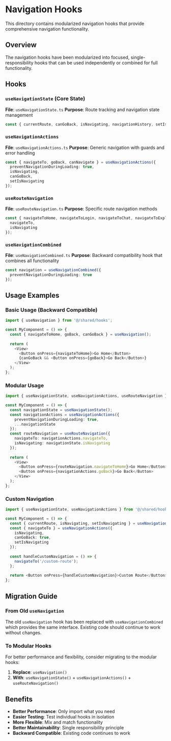 # Navigation Hooks

This directory contains modularized navigation hooks that provide comprehensive navigation functionality.

## Overview

The navigation hooks have been modularized into focused, single-responsibility hooks that can be used independently or combined for full functionality.

## Hooks

### `useNavigationState` (Core State)
**File**: `useNavigationState.ts`
**Purpose**: Route tracking and navigation state management

```typescript
const { currentRoute, canGoBack, isNavigating, navigationHistory, setIsNavigating } = useNavigationState();
```

### `useNavigationActions`
**File**: `useNavigationActions.ts`
**Purpose**: Generic navigation with guards and error handling

```typescript
const { navigateTo, goBack, canNavigate } = useNavigationActions({
  preventNavigationDuringLoading: true,
  isNavigating,
  canGoBack,
  setIsNavigating
});
```

### `useRouteNavigation`
**File**: `useRouteNavigation.ts`
**Purpose**: Specific route navigation methods

```typescript
const { navigateToHome, navigateToLogin, navigateToChat, navigateToExplore } = useRouteNavigation({
  navigateTo,
  isNavigating
});
```

### `useNavigationCombined`
**File**: `useNavigationCombined.ts`
**Purpose**: Backward compatibility hook that combines all functionality

```typescript
const navigation = useNavigationCombined({
  preventNavigationDuringLoading: true
});
```

## Usage Examples

### Basic Usage (Backward Compatible)
```typescript
import { useNavigation } from '@/shared/hooks';

const MyComponent = () => {
  const { navigateToHome, goBack, canGoBack } = useNavigation();
  
  return (
    <View>
      <Button onPress={navigateToHome}>Go Home</Button>
      {canGoBack && <Button onPress={goBack}>Go Back</Button>}
    </View>
  );
};
```

### Modular Usage
```typescript
import { useNavigationState, useNavigationActions, useRouteNavigation } from '@/shared/hooks/navigation';

const MyComponent = () => {
  const navigationState = useNavigationState();
  const navigationActions = useNavigationActions({
    preventNavigationDuringLoading: true,
    ...navigationState
  });
  const routeNavigation = useRouteNavigation({
    navigateTo: navigationActions.navigateTo,
    isNavigating: navigationState.isNavigating
  });
  
  return (
    <View>
      <Button onPress={routeNavigation.navigateToHome}>Go Home</Button>
      <Button onPress={navigationActions.goBack}>Go Back</Button>
    </View>
  );
};
```

### Custom Navigation
```typescript
import { useNavigationState, useNavigationActions } from '@/shared/hooks/navigation';

const MyComponent = () => {
  const { currentRoute, isNavigating, setIsNavigating } = useNavigationState();
  const { navigateTo } = useNavigationActions({
    isNavigating,
    canGoBack: true,
    setIsNavigating
  });
  
  const handleCustomNavigation = () => {
    navigateTo('/custom-route');
  };
  
  return <Button onPress={handleCustomNavigation}>Custom Route</Button>;
};
```

## Migration Guide

### From Old `useNavigation`
The old `useNavigation` hook has been replaced with `useNavigationCombined` which provides the same interface. Existing code should continue to work without changes.

### To Modular Hooks
For better performance and flexibility, consider migrating to the modular hooks:

1. **Replace**: `useNavigation()` 
2. **With**: `useNavigationState()` + `useNavigationActions()` + `useRouteNavigation()`

## Benefits

- **Better Performance**: Only import what you need
- **Easier Testing**: Test individual hooks in isolation
- **More Flexible**: Mix and match functionality
- **Better Maintainability**: Single responsibility principle
- **Backward Compatible**: Existing code continues to work 